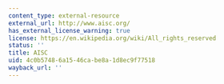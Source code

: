 ```yaml
---
content_type: external-resource
external_url: http://www.aisc.org/
has_external_license_warning: true
license: https://en.wikipedia.org/wiki/All_rights_reserved
status: ''
title: AISC
uid: 4c0b5748-6a15-46ca-be8a-1d8ec9f77518
wayback_url: ''
---
```

